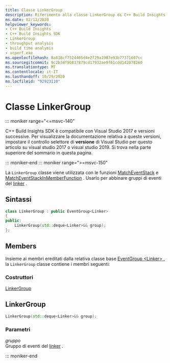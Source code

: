 ```yaml
---
title: Classe LinkerGroup
description: Riferimento alla classe LinkerGroup di C++ Build Insights SDK.
ms.date: 02/12/2020
helpviewer_keywords:
- C++ Build Insights
- C++ Build Insights SDK
- LinkerGroup
- throughput analysis
- build time analysis
- vcperf.exe
ms.openlocfilehash: 8a818cf7524405d4e2f29a1987e93b77371607cc
ms.sourcegitcommit: 9c2b3df9b837879cd17932ae9f61cdd142078260
ms.translationtype: MT
ms.contentlocale: it-IT
ms.lasthandoff: 10/29/2020
ms.locfileid: "92923110"
---
```

# <a name="linkergroup-class"></a>Classe LinkerGroup

::: moniker range="<=msvc-140"

C++ Build Insights SDK è compatibile con Visual Studio 2017 e versioni successive. Per visualizzare la documentazione relativa a queste versioni, impostare il controllo selettore di **versione** di Visual Studio per questo articolo su visual studio 2017 o visual studio 2019. Si trova nella parte superiore del sommario in questa pagina.

::: moniker-end
::: moniker range=">=msvc-150"

La `LinkerGroup` classe viene utilizzata con le funzioni [MatchEventStack](../functions/match-event-stack.md) e [MatchEventStackInMemberFunction](../functions/match-event-stack-in-member-function.md) . Usarlo per abbinare gruppi di eventi del [linker](../event-table.md#linker) .

## <a name="syntax"></a>Sintassi

```cpp
class LinkerGroup : public EventGroup<Linker>
{
public:
    LinkerGroup(std::deque<Linker>&& group);
};
```

## <a name="members"></a>Members

Insieme ai membri ereditati dalla relativa classe base [EventGroup \<Linker\> ](event-group.md) , la `LinkerGroup` classe contiene i membri seguenti:

### <a name="constructors"></a>Costruttori

[LinkerGroup](#linker-group)

## <a name="linkergroup"></a><a name="linker-group"></a> LinkerGroup

```cpp
LinkerGroup(std::deque<Linker>&& group);
```

### <a name="parameters"></a>Parametri

*gruppo*\
Gruppo di eventi del [linker](../event-table.md#linker) .

::: moniker-end
